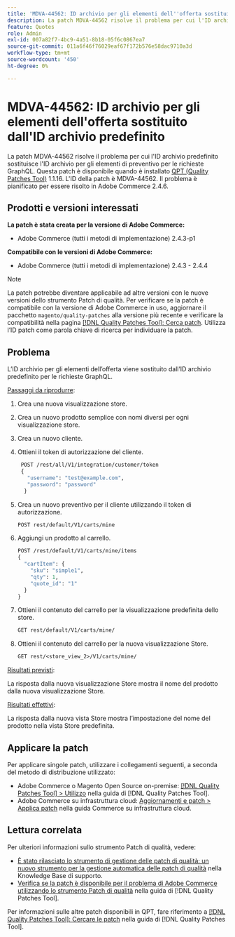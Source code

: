 ```yaml
---
title: 'MDVA-44562: ID archivio per gli elementi dell''offerta sostituito dall''ID archivio predefinito'
description: La patch MDVA-44562 risolve il problema per cui l'ID archivio predefinito sostituisce l'ID archivio per gli elementi di preventivo per le richieste GraphQL. Questa patch è disponibile quando è installato [Quality Patches Tool (QPT)](https://experienceleague.adobe.com/it/docs/commerce-operations/tools/quality-patches-tool/quality-patches-tool-to-self-serve-quality-patches) 1.1.16. L'ID della patch è MDVA-44562. Il problema è pianificato per essere risolto in Adobe Commerce 2.4.6.
feature: Quotes
role: Admin
exl-id: 007a82f7-4bc9-4a51-8b18-05f6c0867ea7
source-git-commit: 011a6f46f76029eaf67f172b576e58dac9710a3d
workflow-type: tm+mt
source-wordcount: '450'
ht-degree: 0%

---
```


# MDVA-44562: ID archivio per gli elementi dell&#39;offerta sostituito dall&#39;ID archivio predefinito

La patch MDVA-44562 risolve il problema per cui l&#39;ID archivio predefinito sostituisce l&#39;ID archivio per gli elementi di preventivo per le richieste GraphQL. Questa patch è disponibile quando è installato [QPT (Quality Patches Tool)](https://experienceleague.adobe.com/it/docs/commerce-operations/tools/quality-patches-tool/quality-patches-tool-to-self-serve-quality-patches) 1.1.16. L&#39;ID della patch è MDVA-44562. Il problema è pianificato per essere risolto in Adobe Commerce 2.4.6.

## Prodotti e versioni interessati

**La patch è stata creata per la versione di Adobe Commerce:**

* Adobe Commerce (tutti i metodi di implementazione) 2.4.3-p1

**Compatibile con le versioni di Adobe Commerce:**

* Adobe Commerce (tutti i metodi di implementazione) 2.4.3 - 2.4.4

>[!NOTE]
>
>La patch potrebbe diventare applicabile ad altre versioni con le nuove versioni dello strumento Patch di qualità. Per verificare se la patch è compatibile con la versione di Adobe Commerce in uso, aggiornare il pacchetto `magento/quality-patches` alla versione più recente e verificare la compatibilità nella pagina [[!DNL Quality Patches Tool]: Cerca patch](https://experienceleague.adobe.com/it/docs/commerce-operations/tools/quality-patches-tool/quality-patches-tool-to-self-serve-quality-patches). Utilizza l’ID patch come parola chiave di ricerca per individuare la patch.

## Problema

L’ID archivio per gli elementi dell’offerta viene sostituito dall’ID archivio predefinito per le richieste GraphQL.

<u>Passaggi da riprodurre</u>:

1. Crea una nuova visualizzazione store.
1. Crea un nuovo prodotto semplice con nomi diversi per ogni visualizzazione store.
1. Crea un nuovo cliente.
1. Ottieni il token di autorizzazione del cliente.

   ```GraphQL
    POST /rest/all/V1/integration/customer/token
    {
      "username": "test@example.com",
      "password": "password"
     }
   ```

1. Crea un nuovo preventivo per il cliente utilizzando il token di autorizzazione.

   ```GraphQL
   POST rest/default/V1/carts/mine
   ```

1. Aggiungi un prodotto al carrello.

   ```GraphQL
   POST /rest/default/V1/carts/mine/items
   {
     "cartItem": {
       "sku": "simple1",
       "qty": 1,
       "quote_id": "1"
     }
   }
   ```

1. Ottieni il contenuto del carrello per la visualizzazione predefinita dello store.

   ```GraphQL
   GET rest/default/V1/carts/mine/
   ```

1. Ottieni il contenuto del carrello per la nuova visualizzazione Store.

   ```GraphQL
   GET rest/<store_view_2>/V1/carts/mine/
   ```

<u>Risultati previsti</u>:

La risposta dalla nuova visualizzazione Store mostra il nome del prodotto dalla nuova visualizzazione Store.

<u>Risultati effettivi</u>:

La risposta dalla nuova vista Store mostra l’impostazione del nome del prodotto nella vista Store predefinita.

## Applicare la patch

Per applicare singole patch, utilizzare i collegamenti seguenti, a seconda del metodo di distribuzione utilizzato:

* Adobe Commerce o Magento Open Source on-premise: [[!DNL Quality Patches Tool] > Utilizzo](/help/tools/quality-patches-tool/usage.md) nella guida di [!DNL Quality Patches Tool].
* Adobe Commerce su infrastruttura cloud: [Aggiornamenti e patch > Applica patch](https://experienceleague.adobe.com/docs/commerce-cloud-service/user-guide/develop/upgrade/apply-patches.html?lang=it) nella guida Commerce su infrastruttura cloud.

## Lettura correlata

Per ulteriori informazioni sullo strumento Patch di qualità, vedere:

* [È stato rilasciato lo strumento di gestione delle patch di qualità: un nuovo strumento per la gestione automatica delle patch di qualità](https://experienceleague.adobe.com/it/docs/commerce-operations/tools/quality-patches-tool/quality-patches-tool-to-self-serve-quality-patches) nella Knowledge Base di supporto.
* [Verifica se la patch è disponibile per il problema di Adobe Commerce utilizzando lo strumento Patch di qualità](/help/tools/quality-patches-tool/patches-available-in-qpt/check-patch-for-magento-issue-with-magento-quality-patches.md) nella guida di [!DNL Quality Patches Tool].

Per informazioni sulle altre patch disponibili in QPT, fare riferimento a [[!DNL Quality Patches Tool]: Cercare le patch](https://experienceleague.adobe.com/tools/commerce-quality-patches/index.html?lang=it) nella guida di [!DNL Quality Patches Tool].
